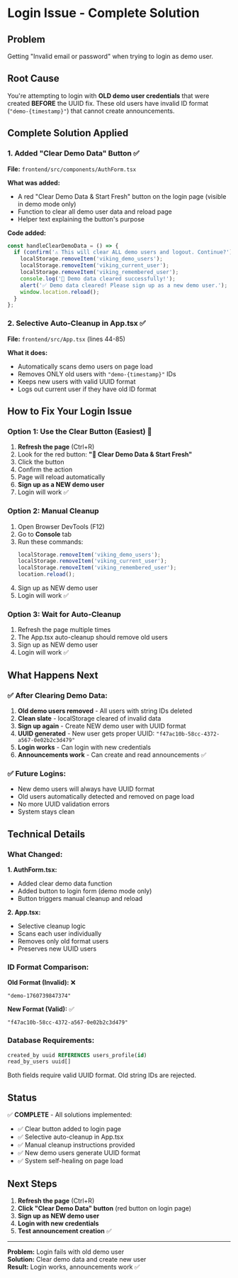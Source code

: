 # Login Issue - Complete Solution

## Problem
Getting "Invalid email or password" when trying to login as demo user.

## Root Cause
You're attempting to login with **OLD demo user credentials** that were created **BEFORE** the UUID fix. These old users have invalid ID format (`"demo-{timestamp}"`) that cannot create announcements.

## Complete Solution Applied

### 1. **Added "Clear Demo Data" Button** ✅

**File:** `frontend/src/components/AuthForm.tsx`

**What was added:**
- A red "Clear Demo Data & Start Fresh" button on the login page (visible in demo mode only)
- Function to clear all demo user data and reload page
- Helper text explaining the button's purpose

**Code added:**
```typescript
const handleClearDemoData = () => {
  if (confirm('⚠️ This will clear ALL demo users and logout. Continue?')) {
    localStorage.removeItem('viking_demo_users');
    localStorage.removeItem('viking_current_user');
    localStorage.removeItem('viking_remembered_user');
    console.log('🧹 Demo data cleared successfully!');
    alert('✅ Demo data cleared! Please sign up as a new demo user.');
    window.location.reload();
  }
};
```

### 2. **Selective Auto-Cleanup in App.tsx** ✅

**File:** `frontend/src/App.tsx` (lines 44-85)

**What it does:**
- Automatically scans demo users on page load
- Removes ONLY old users with `"demo-{timestamp}"` IDs
- Keeps new users with valid UUID format
- Logs out current user if they have old ID format

## How to Fix Your Login Issue

### **Option 1: Use the Clear Button (Easiest)** 🎯

1. **Refresh the page** (Ctrl+R)
2. Look for the red button: **"🧹 Clear Demo Data & Start Fresh"**
3. Click the button
4. Confirm the action
5. Page will reload automatically
6. **Sign up as a NEW demo user**
7. Login will work ✅

### **Option 2: Manual Cleanup**

1. Open Browser DevTools (F12)
2. Go to **Console** tab
3. Run these commands:
   ```javascript
   localStorage.removeItem('viking_demo_users');
   localStorage.removeItem('viking_current_user');
   localStorage.removeItem('viking_remembered_user');
   location.reload();
   ```
4. Sign up as NEW demo user
5. Login will work ✅

### **Option 3: Wait for Auto-Cleanup**

1. Refresh the page multiple times
2. The App.tsx auto-cleanup should remove old users
3. Sign up as NEW demo user
4. Login will work ✅

## What Happens Next

### ✅ After Clearing Demo Data:

1. **Old demo users removed** - All users with string IDs deleted
2. **Clean slate** - localStorage cleared of invalid data
3. **Sign up again** - Create NEW demo user with UUID format
4. **UUID generated** - New user gets proper UUID: `"f47ac10b-58cc-4372-a567-0e02b2c3d479"`
5. **Login works** - Can login with new credentials
6. **Announcements work** - Can create and read announcements ✅

### ✅ Future Logins:

- New demo users will always have UUID format
- Old users automatically detected and removed on page load
- No more UUID validation errors
- System stays clean

## Technical Details

### What Changed:

**1. AuthForm.tsx:**
- Added clear demo data function
- Added button to login form (demo mode only)
- Button triggers manual cleanup and reload

**2. App.tsx:**
- Selective cleanup logic
- Scans each user individually
- Removes only old format users
- Preserves new UUID users

### ID Format Comparison:

**Old Format (Invalid):** ❌
```
"demo-1760739847374"
```

**New Format (Valid):** ✅
```
"f47ac10b-58cc-4372-a567-0e02b2c3d479"
```

### Database Requirements:

```sql
created_by uuid REFERENCES users_profile(id)
read_by_users uuid[]
```

Both fields require valid UUID format. Old string IDs are rejected.

## Status

✅ **COMPLETE** - All solutions implemented:
- ✅ Clear button added to login page
- ✅ Selective auto-cleanup in App.tsx
- ✅ Manual cleanup instructions provided
- ✅ New demo users generate UUID format
- ✅ System self-healing on page load

## Next Steps

1. **Refresh the page** (Ctrl+R)
2. **Click "Clear Demo Data" button** (red button on login page)
3. **Sign up as NEW demo user**
4. **Login with new credentials**
5. **Test announcement creation** ✅

---

**Problem:** Login fails with old demo user  
**Solution:** Clear demo data and create new user  
**Result:** Login works, announcements work ✅
